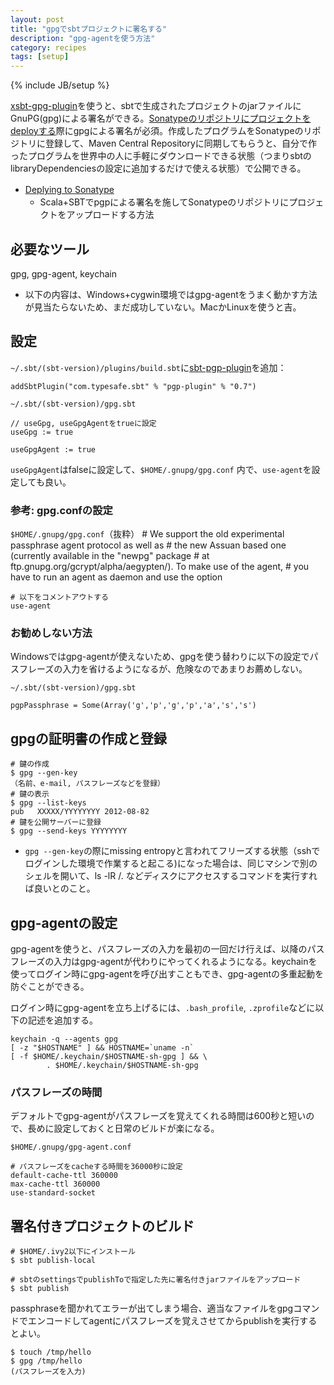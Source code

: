 ```yaml
---
layout: post
title: "gpgでsbtプロジェクトに署名する"
description: "gpg-agentを使う方法"
category: recipes
tags: [setup]
---
```

{% include JB/setup %}

[xsbt-gpg-plugin](https://github.com/sbt/xsbt-gpg-plugin/)を使うと、sbtで生成されたプロジェクトのjarファイルにGnuPG(gpg)による署名ができる。[Sonatypeのリポジトリにプロジェクトをdeployする](https://docs.sonatype.org/display/Repository/Sonatype+OSS+Maven+Repository+Usage+Guide)際にgpgによる署名が必須。作成したプログラムをSonatypeのリポジトリに登録して、Maven Central Repositoryに同期してもらうと、自分で作ったプログラムを世界中の人に手軽にダウンロードできる状態（つまりsbtのlibraryDependenciesの設定に追加するだけで使える状態）で公開できる。

  * [Deplying to Sonatype](http://www.scala-sbt.org/using_sonatype.html)　
    * Scala+SBTでpgpによる署名を施してSonatypeのリポジトリにプロジェクトをアップロードする方法

## 必要なツール
gpg, gpg-agent, keychain

* 以下の内容は、Windows+cygwin環境ではgpg-agentをうまく動かす方法が見当たらないため、まだ成功していない。MacかLinuxを使うと吉。

## 設定

`~/.sbt/(sbt-version)/plugins/build.sbt`に[sbt-pgp-plugin](https://github.com/sbt/sbt-pgp/)を追加：

    addSbtPlugin("com.typesafe.sbt" % "pgp-plugin" % "0.7")

`~/.sbt/(sbt-version)/gpg.sbt`

	// useGpg, useGpgAgentをtrueに設定
	useGpg := true
	
	useGpgAgent := true

`useGpgAgent`はfalseに設定して、`$HOME/.gnupg/gpg.conf` 内で、`use-agent`を設定しても良い。

### 参考: gpg.confの設定
`$HOME/.gnupg/gpg.conf`（抜粋）
    # We support the old experimental passphrase agent protocol as well as
    # the new Assuan based one (currently available in the "newpg" package
    # at ftp.gnupg.org/gcrypt/alpha/aegypten/).  To make use of the agent,
    # you have to run an agent as daemon and use the option
    
	# 以下をコメントアウトする
    use-agent

### お勧めしない方法

Windowsではgpg-agentが使えないため、gpgを使う替わりに以下の設定でパスフレーズの入力を省けるようになるが、危険なのであまりお薦めしない。

`~/.sbt/(sbt-version)/gpg.sbt`

	pgpPassphrase = Some(Array('g','p','g','p','a','s','s')

## gpgの証明書の作成と登録

	# 鍵の作成
	$ gpg --gen-key
	（名前、e-mail, パスフレーズなどを登録）
	# 鍵の表示
	$ gpg --list-keys
    pub   XXXXX/YYYYYYYY 2012-08-82
	# 鍵を公開サーバーに登録
    $ gpg --send-keys YYYYYYYY

* `gpg --gen-key`の際にmissing entropyと言われてフリーズする状態（sshでログインした環境で作業すると起こる)になった場合は、同じマシンで別のシェルを開いて、ls -lR /. などディスクにアクセスするコマンドを実行すれば良いとのこと。

## gpg-agentの設定

gpg-agentを使うと、パスフレーズの入力を最初の一回だけ行えば、以降のパスフレーズの入力はgpg-agentが代わりにやってくれるようになる。keychainを使ってログイン時にgpg-agentを呼び出すこともでき、gpg-agentの多重起動を防ぐことができる。

ログイン時にgpg-agentを立ち上げるには、`.bash_profile`, `.zprofile`などに以下の記述を追加する。

    keychain -q --agents gpg
    [ -z "$HOSTNAME" ] && HOSTNAME=`uname -n`
    [ -f $HOME/.keychain/$HOSTNAME-sh-gpg ] && \
            . $HOME/.keychain/$HOSTNAME-sh-gpg

### パスフレーズの時間
デフォルトでgpg-agentがパスフレーズを覚えてくれる時間は600秒と短いので、長めに設定しておくと日常のビルドが楽になる。

`$HOME/.gnupg/gpg-agent.conf`

    # パスフレーズをcacheする時間を36000秒に設定
    default-cache-ttl 360000
	max-cache-ttl 360000
	use-standard-socket

## 署名付きプロジェクトのビルド
   
    # $HOME/.ivy2以下にインストール
    $ sbt publish-local
    
    # sbtのsettingsでpublishToで指定した先に署名付きjarファイルをアップロード
    $ sbt publish
	
passphraseを聞かれてエラーが出てしまう場合、適当なファイルをgpgコマンドでエンコードしてagentにパスフレーズを覚えさせてからpublishを実行するとよい。

	$ touch /tmp/hello
	$ gpg /tmp/hello
	(パスフレーズを入力)


	
